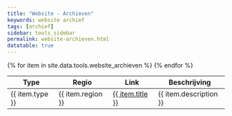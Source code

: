 ```yaml
---
title: "Website - Archieven"
keywords: website archief
tags: [archief]
sidebar: tools_sidebar
permalink: website-archieven.html
datatable: true
---
```


<table class="display">
	<thead>
		<tr class="header">
			<th>Type</th>
			<th>Regio</th>
			<th>Link</th>
			<th>Beschrijving</th>
		</tr>
	</thead>
{% for item in site.data.tools.website_archieven %}
	<tr>
		<td>
			{{ item.type }}
		</td>
		<td>
			{{ item.region }}
		</td>
		<td>
			<a href="{{ item.url }}" target="{{ item.target }}">
				{{ item.title }}
			</a>
		</td>
		<td>
			{{ item.description }}
		</td>
	</tr>
{% endfor %}
</table>